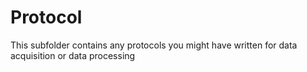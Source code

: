 # Protocol

This subfolder contains any protocols you might have written for data acquisition or data processing